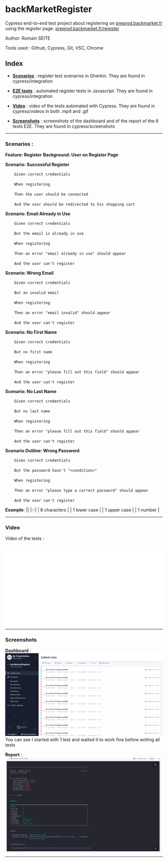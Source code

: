 # backMarketRegister

Cypress end-to-end test project about registering on [preprod.backmarket.fr](https://preprod.backmarket.fr/register) using the register page. [preprod.backmarket.fr/register](preprod.backmarket.fr/register)

Author: Romain SEITE

Tools used : Github, Cypress, Git, VSC, Chrome

## Index

* [**Scenarios**](cypress/integration/register.feature) : register test scenarios in Gherkin. They are found in cypress/integration

* [**E2E tests**](cypress/integration/register.spec.js) : automated register tests in Javascript. They are found in cypress/integration

* [**Video**](#Video) : video of the tests automated with Cypress. They are found in cypress/videos in both .mp4 and .gif

* [**Screenshots**](#Screenshots) : screenshots of the dashboard and of the report of the 6 tests E2E. They are found in cypress/screenshots

- - - - - - - - - - - - - - - - - - - - - - - - - - - - - - -

### Scenarios :

**Feature: Register**
    **Background: User on Register Page**
    
**Scenario: Successful Register**

        Given correct credentials
        
        When registering
        
        Then the user should be connected
        
        And the user should be redirected to his shopping cart
        
**Scenario: Email Already in Use**

        Given correct credentials
        
        But the email is already in use
        
        When registering
        
        Then an error "email already in use" should appear
        
        And the user can't register

**Scenario: Wrong Email**

        Given correct credentials
        
        But an invalid email
        
        When registering
        
        Then an error "email invalid" should appear
        
        And the user can't register

**Scenario: No First Name**

        Given correct credentials
        
        But no first name
        
        When registering
        
        Then an error "please fill out this field" should appear
        
        And the user can't register

**Scenario: No Last Name**

        Given correct credentials
        
        But no last name
        
        When registering
        
        Then an error "please fill out this field" should appear
        
        And the user can't register
    
**Scenario Outline: Wrong Password**

        Given correct credentials
        
        But the password hasn't "<condition>"
        
        When registering
        
        Then an error "please type a correct password" should appear
        
        And the user can't register

   **Example**: |<condition>|
    |:-|
    | 8 characters |
    | 1 lower case |
    | 1 upper case |
    | 1 number     |

- - - - - - - - - - - - - - - - - - - - - - - - - - - - - - -

### Video

Video of the tests :

![Video](cypress/videos/register.spec.js.gif)

- - - - - - - - - - - - - - - - - - - - - - - - - - - - - - -

### Screenshots

**Dashboard** :
![dashboard](cypress/screenshots/dashboardBackMarketRegistration.png)
You can see I started with 1 test and waited it to work fine before writing all tests

**Report** :
![**report**](cypress/screenshots/reportBlackMarketregister.png)

- - - - - - - - - - - - - - - - - - - - - - - - - - - - - - -
